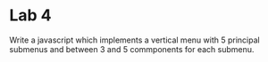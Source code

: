 # Lab 4

Write a javascript which implements a vertical menu with 5 principal submenus and between 3 and 5 commponents for each submenu.
